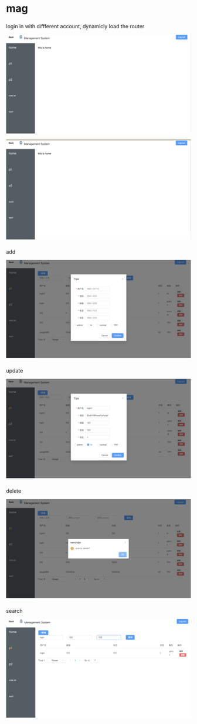 # mag

###
login in with diffferent account, dynamicly load the router

![image](https://github.com/yaoge777/management-system/blob/main/imgs/login1.png)

![image](https://github.com/yaoge777/management-system/blob/main/imgs/login2.png)

###
add

![image](https://github.com/yaoge777/management-system/blob/main/imgs/add.png)

###
update

![image](https://github.com/yaoge777/management-system/blob/main/imgs/edit.png)


###
delete

![image](https://github.com/yaoge777/management-system/blob/main/imgs/delete.png)

###
search

![image](https://github.com/yaoge777/management-system/blob/main/imgs/query.png)



